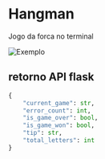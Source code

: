 # Hangman
Jogo da forca no terminal

![Exemplo](https://cdn.discordapp.com/attachments/746454307163078718/880289141378646049/unknown.png "jogo terminal")


## retorno API flask
``` python
{
    "current_game": str,
    "error_count": int,
    "is_game_over": bool,
    "is_game_won": bool,
    "tip": str,
    "total_letters": int
}
```
